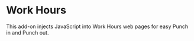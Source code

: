 # Work Hours

This add-on injects JavaScript into Work Hours web pages for easy Punch in and Punch out.